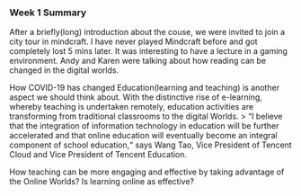 ### Week 1 Summary

After a briefly(long) introduction about the couse, we were invited to join a city tour in mindcraft. I have never played Mindcraft before and got completely lost 5 mins later. It was interesting to have a lecture in a gaming environment. Andy and Karen were talking about how reading can be changed in the digital worlds.

How COVID-19 has changed Education(learning and teaching) is another aspect we should think about. With the distinctive rise of e-learning, whereby teaching is undertaken remotely, education activities are transforming from traditional classrooms to the digital Worlds. > “I believe that the integration of information technology in education will be further accelerated and that online education will eventually become an integral component of school education,“ says Wang Tao, Vice President of Tencent Cloud and Vice President of Tencent Education.

How teaching can be more engaging and effective by taking advantage of the Online Worlds?
Is learning online as effective?

